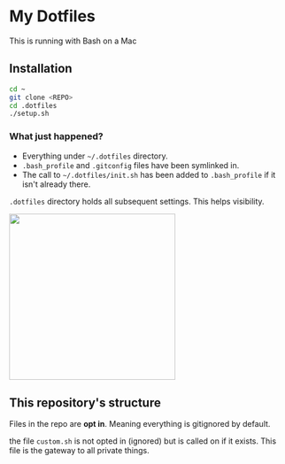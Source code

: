 # My Dotfiles

This is running with Bash on a Mac

## Installation
```sh
cd ~
git clone <REPO>
cd .dotfiles
./setup.sh
```

### What just happened?
- Everything under `~/.dotfiles` directory.
- `.bash_profile` and `.gitconfig` files have been symlinked in.
- The call to `~/.dotfiles/init.sh` has been added to `.bash_profile` if it isn't already there.

`.dotfiles` directory holds all subsequent settings. This helps visibility.

<img src="https://user-images.githubusercontent.com/516342/41821912-4f8ed2e8-77f0-11e8-9945-01be80e912bf.gif" width="300px">

## This repository's structure
Files in the repo are **opt in**. Meaning everything is gitignored by default.

the file `custom.sh` is not opted in (ignored) but is called on if it exists. This file is the gateway to all private things.

